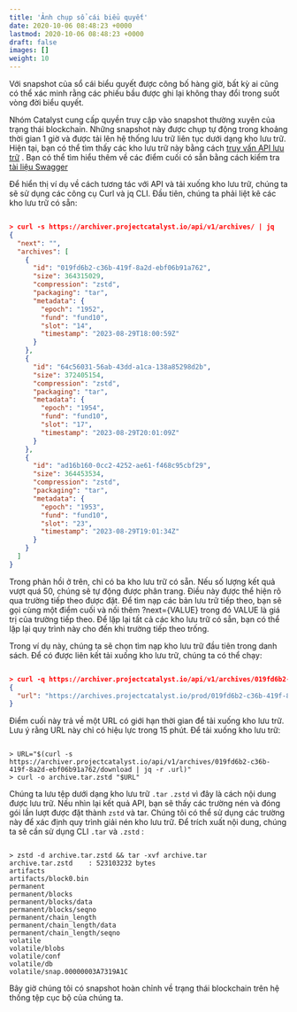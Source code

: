 ```yaml
---
title: 'Ảnh chụp sổ cái biểu quyết'
date: 2020-10-06 08:48:23 +0000
lastmod: 2020-10-06 08:48:23 +0000
draft: false
images: []
weight: 10
---
```


Với snapshot của sổ cái biểu quyết được công bố hàng giờ, bất kỳ ai cũng có thể xác minh rằng các phiếu bầu được ghi lại không thay đổi trong suốt vòng đời biểu quyết.

Nhóm Catalyst cung cấp quyền truy cập vào snapshot thường xuyên của trạng thái blockchain. Những snapshot này được chụp tự động trong khoảng thời gian 1 giờ và được tải lên hệ thống lưu trữ liên tục dưới dạng kho lưu trữ. Hiện tại, bạn có thể tìm thấy các kho lưu trữ này bằng cách [truy vấn API lưu trữ](https://archiver.projectcatalyst.io/api/v1/archives/) . Bạn có thể tìm hiểu thêm về các điểm cuối có sẵn bằng cách kiểm tra [tài liệu Swagger](https://archiver.projectcatalyst.io/swagger/index.html)

Để hiển thị ví dụ về cách tương tác với API và tải xuống kho lưu trữ, chúng ta sẽ sử dụng các công cụ Curl và jq CLI. Đầu tiên, chúng ta phải liệt kê các kho lưu trữ có sẵn:

```json

> curl -s https://archiver.projectcatalyst.io/api/v1/archives/ | jq
{
  "next": "",
  "archives": [
    {
      "id": "019fd6b2-c36b-419f-8a2d-ebf06b91a762",
      "size": 364315029,
      "compression": "zstd",
      "packaging": "tar",
      "metadata": {
        "epoch": "1952",
        "fund": "fund10",
        "slot": "14",
        "timestamp": "2023-08-29T18:00:59Z"
      }
    },
    {
      "id": "64c56031-56ab-43dd-a1ca-138a85298d2b",
      "size": 372405154,
      "compression": "zstd",
      "packaging": "tar",
      "metadata": {
        "epoch": "1954",
        "fund": "fund10",
        "slot": "17",
        "timestamp": "2023-08-29T20:01:09Z"
      }
    },
    {
      "id": "ad16b160-0cc2-4252-ae61-f468c95cbf29",
      "size": 364453534,
      "compression": "zstd",
      "packaging": "tar",
      "metadata": {
        "epoch": "1953",
        "fund": "fund10",
        "slot": "23",
        "timestamp": "2023-08-29T19:01:34Z"
      }
    }
  ]
}

```

Trong phản hồi ở trên, chỉ có ba kho lưu trữ có sẵn. Nếu số lượng kết quả vượt quá 50, chúng sẽ tự động được phân trang. Điều này được thể hiện rõ qua trường tiếp theo được đặt. Để tìm nạp các bản lưu trữ tiếp theo, bạn sẽ gọi cùng một điểm cuối và nối thêm ?next={VALUE} trong đó VALUE là giá trị của trường tiếp theo. Để lặp lại tất cả các kho lưu trữ có sẵn, bạn có thể lặp lại quy trình này cho đến khi trường tiếp theo trống.

Trong ví dụ này, chúng ta sẽ chọn tìm nạp kho lưu trữ đầu tiên trong danh sách. Để có được liên kết tải xuống kho lưu trữ, chúng ta có thể chạy:

```json

> curl -q https://archiver.projectcatalyst.io/api/v1/archives/019fd6b2-c36b-419f-8a2d-ebf06b91a762/download | jq
{
  "url": "https://archives.projectcatalyst.io/prod/019fd6b2-c36b-419f-8a2d-ebf06b91a762?Expires=1693341938&Signature=R5CJdg4GZCHHGakePZJIHaYHSOthO-RuIAuiGwcLTnD3MZrtxUMWQFvLdSpWrl6dqPB6VNNeS5sMp9pK7x-JmuBvnZ3XZNUEcBA9XLlMgIZJQDD7l6JEgCtKWRiOFPbOSUZSLQMhD6mbL2koARzdZjkzLDjPFFf33~vU89qZzt-VaaMseDUtGv-6zU6ANh2RkUvWD9UCUDTwoU9VjrMhwPfrx2kaWGIkt5a3NqxkNmti7SVdwtcsKWN7wuLQNaks-PJnrTKwtp7Qc8Ll3vrf846vJWzH3UVDwDB0vbk1nVcysijEaj6m7DcWA5TR7Di84FHjYf9zmTJYeeC71Ht8mw__&Key-Pair-Id=K36UOCCH06A5FV"
}

```

Điểm cuối này trả về một URL có giới hạn thời gian để tải xuống kho lưu trữ. Lưu ý rằng URL này chỉ có hiệu lực trong 15 phút. Để tải xuống kho lưu trữ:

```linux

> URL="$(curl -s https://archiver.projectcatalyst.io/api/v1/archives/019fd6b2-c36b-419f-8a2d-ebf06b91a762/download | jq -r .url)"
> curl -o archive.tar.zstd "$URL"

```

Chúng ta lưu tệp dưới dạng kho lưu trữ `.tar` `.zstd` vì đây là cách nội dung được lưu trữ. Nếu nhìn lại kết quả API, bạn sẽ thấy các trường nén và đóng gói lần lượt được đặt thành `zstd` và tar. Chúng tôi có thể sử dụng các trường này để xác định quy trình giải nén kho lưu trữ. Để trích xuất nội dung, chúng ta sẽ cần sử dụng CLI `.tar` và `.zstd` :

```linux

> zstd -d archive.tar.zstd && tar -xvf archive.tar
archive.tar.zstd    : 523103232 bytes
artifacts
artifacts/block0.bin
permanent
permanent/blocks
permanent/blocks/data
permanent/blocks/seqno
permanent/chain_length
permanent/chain_length/data
permanent/chain_length/seqno
volatile
volatile/blobs
volatile/conf
volatile/db
volatile/snap.00000003A7319A1C

```

Bây giờ chúng tôi có snapshot hoàn chỉnh về trạng thái blockchain trên hệ thống tệp cục bộ của chúng ta.
